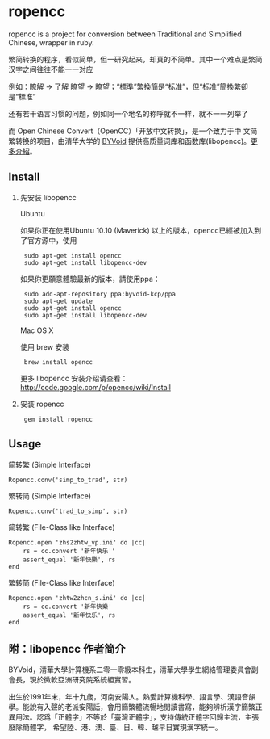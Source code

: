
ropencc
=======
ropencc is a project for conversion between Traditional and Simplified Chinese, wrapper in ruby.

繁简转换的程序，看似简单，但一研究起来，却真的不简单。其中一个难点是繁简汉字之间往往不能一一对应

例如：瞭解 -> 了解 瞭望 -> 瞭望；“標準”繁換簡是“标准”，但“标准”簡換繁卻是“標准”

还有若干语言习惯的问题，例如同一个地名的称呼就不一样，就不一一列举了

而 Open Chinese Convert（OpenCC）「开放中文转换」，是一个致力于中
文简繁转换的项目，由清华大学的 [BYVoid](http://www.byvoid.com/blog/about/) 提供高质量词库和函数库(libopencc)。<a href='http://code.google.com/p/opencc/'>更多介紹</a>。

Install
-------
1. 先安装 libopencc

    Ubuntu

    如果你正在使用Ubuntu 10.10 (Maverick) 以上的版本，opencc已經被加入到了官方源中，使用

        sudo apt-get install opencc
        sudo apt-get install libopencc-dev

    如果你更願意體驗最新的版本，請使用ppa：

        sudo add-apt-repository ppa:byvoid-kcp/ppa
        sudo apt-get update
        sudo apt-get install opencc
        sudo apt-get install libopencc-dev


    Mac OS X

    使用 brew 安装

        brew install opencc

    更多 libopencc 安装介绍请查看： <http://code.google.com/p/opencc/wiki/Install>

2. 安装 ropencc
   
        gem install ropencc

Usage
-----

简转繁 (Simple Interface)

    Ropencc.conv('simp_to_trad', str)

繁转简 (Simple Interface)

    Ropencc.conv('trad_to_simp', str)

简转繁 (File-Class like Interface)

    Ropencc.open 'zhs2zhtw_vp.ini' do |cc|
        rs = cc.convert '新年快乐''
        assert_equal '新年快樂', rs
    end

繁转简 (File-Class like Interface)

    Ropencc.open 'zhtw2zhcn_s.ini' do |cc|
        rs = cc.convert '新年快樂'
        assert_equal '新年快乐', rs
    end


附：libopencc 作者简介
--------------------
BYVoid，清華大學計算機系二零一零級本科生，清華大學學生網絡管理委員會副會長，現於微軟亞洲研究院系統組實習。

出生於1991年末，年十九歲，河南安陽人。熱愛計算機科學、語言學、漢語音韻學。能說有入聲的老派安陽話，會用簡繁體流暢地閱讀書寫，能夠辨析漢字簡繁正異用法。認爲「正體字」不等於「臺灣正體字」，支持傳統正體字回歸主流，主張廢除簡體字， 希望陸、港、澳、臺、日、韓、越早日實現漢字統一。
